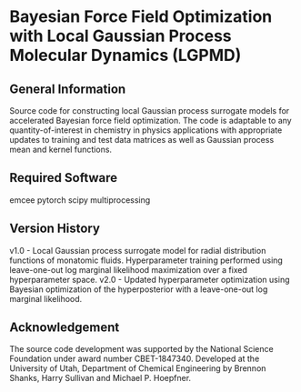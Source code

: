 # Bayesian Force Field Optimization with Local Gaussian Process Molecular Dynamics (LGPMD)
 
## General Information
Source code for constructing local Gaussian process surrogate models for accelerated Bayesian force field optimization. The code is adaptable to any quantity-of-interest in chemistry in physics applications with appropriate updates to training and test data matrices as well as Gaussian process mean and kernel functions. 

## Required Software

emcee
pytorch
scipy
multiprocessing

## Version History
v1.0 - Local Gaussian process surrogate model for radial distribution functions of monatomic fluids. Hyperparameter training performed using leave-one-out log marginal likelihood maximization over a fixed hyperparameter space.
v2.0 - Updated hyperparameter optimization using Bayesian optimization of the hyperposterior with a leave-one-out log marginal likelihood.

## Acknowledgement
The source code development was supported by the National Science Foundation under award number CBET-1847340. Developed at the University of Utah, Department of Chemical Engineering by Brennon Shanks, Harry Sullivan and Michael P. Hoepfner.  
